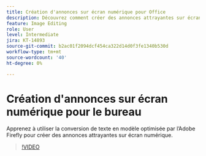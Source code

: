 ```yaml
---
title: Création d'annonces sur écran numérique pour Office
description: Découvrez comment créer des annonces attrayantes sur écran numérique pour le bureau
feature: Image Editing
role: User
level: Intermediate
jira: KT-14893
source-git-commit: b2ac01f2094dcf454ca322d14d0f3fe1340b530d
workflow-type: tm+mt
source-wordcount: '40'
ht-degree: 0%

---
```


# Création d&#39;annonces sur écran numérique pour le bureau

Apprenez à utiliser la conversion de texte en modèle optimisée par l’Adobe Firefly pour créer des annonces attrayantes sur écran numérique.

>[!VIDEO](https://video.tv.adobe.com/v/3427119?quality=12&learn=on&hidetitle=true)
